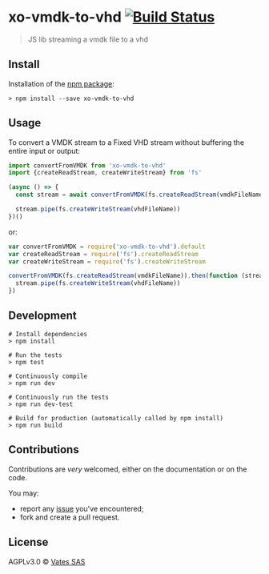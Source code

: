 # xo-vmdk-to-vhd [![Build Status](https://travis-ci.org/vatesfr/xo-vmdk-to-vhd.png?branch=master)](https://travis-ci.org/vatesfr/xo-vmdk-to-vhd)

> JS lib streaming a vmdk file to a vhd

## Install

Installation of the [npm package](https://npmjs.org/package/xo-vmdk-to-vhd):

```
> npm install --save xo-vmdk-to-vhd
```

## Usage

To convert a VMDK stream to a Fixed VHD stream without buffering the entire input or output:

```js
import convertFromVMDK from 'xo-vmdk-to-vhd'
import {createReadStream, createWriteStream} from 'fs'

(async () => {
  const stream = await convertFromVMDK(fs.createReadStream(vmdkFileName))

  stream.pipe(fs.createWriteStream(vhdFileName))
})()
```

or:

```js
var convertFromVMDK = require('xo-vmdk-to-vhd').default
var createReadStream = require('fs').createReadStream
var createWriteStream = require('fs').createWriteStream

convertFromVMDK(fs.createReadStream(vmdkFileName)).then(function (stream) {
  stream.pipe(fs.createWriteStream(vhdFileName))
})
```

## Development

```
# Install dependencies
> npm install

# Run the tests
> npm test

# Continuously compile
> npm run dev

# Continuously run the tests
> npm run dev-test

# Build for production (automatically called by npm install)
> npm run build
```

## Contributions

Contributions are *very* welcomed, either on the documentation or on
the code.

You may:

- report any [issue](https://github.com/vatesfr/xo-vmdk-to-vhd/issues/)
  you've encountered;
- fork and create a pull request.

## License

AGPLv3.0 © [Vates SAS](https://vates.fr)
